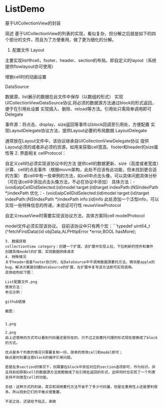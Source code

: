 # ListDemo
基于UICollectionView的封装


简述
基于UICollectionView的列表的实现，看似复杂，但分解之后就是如下的四个部分的文件，而且为了方便重用，做了更为细化的分解。

1. 配置文件
Layout

主要实现list中cell，footer、header、section的布局。即自定义的layout（系统提供flowlayout亦可使用）

增删cell时的动画设置

DataSource

数据源，list展示的数据在此文件中保存（以数组的形式）
实现UICollectionViewDataSource协议,将必须的数据源方法通过block的形式返回，便于在引用处设置
实现插入、删除、reload等方法。引用处只需简单调用即可
Delegate

事件源：将点击、display、size返回等事件以block回调至引用处，方便配置
实现LayoutDelegate协议方法，提供Layout必要的布局数据
LayoutDelegate

通常放在Layout文件中，该协议继承自UICollectionViewDelegate协议
提供Layout必须的或者非必须的资源，如用来获取cell宽高、footer和header的size属性等
2. 界面相关
cellProtocol：

自定义cell时必须实现该协议中的方法
提供cell的数据更新、size（高度或者宽度）计算、cell的点击事件（根据mvvm架构，此处不应该有此功能，但未找到更合适的方案）
若cell中有一些单例的方法，如cell中点击头像，可以具体问题具体分析（可在该cell中添加点击头像方法，不必在协议中添加）
具体方法：- (void)alpCellDidSelected:(id)model target:(id)target indexPath:(NSIndexPath *)indexPath
优化：- (void)alpCellDidSelected:(id)model target:(id)target indexPath:(NSIndexPath *)indexPath info:(id)info
此处添加一个泛型info，可以实现一些特殊信息的传递。未验证可行性
reuseViewProtocol

自定义reuseView时需要实现该协议方法，具体方案同cell
modelProtocol

model文件必须实现该协议。
目前该协议中只有两个宏：```typedef uint64_t (^fetchFirstData)(id objData,ALPHttpError *error,BOOL hasMore);
```typedef void (^fetchNextData)(id objData,ALPHttpError *error,BOOL hasMore);
3. 数据获取
collectionView category：创建一个扩展，该扩展中实现上拉、下拉刷新的控件和事件
创建具体model的扩展，实现数据网络请求
4. 特殊情况
关于header或者footer执行时，在DataSource中不调用数据源委托方法，猜测是apple的bug。解决方案是创建DataSource的扩展，在扩展中复写该方法即可实现调用。
具体结构如下图：

List配置文件.png
使用方法：
参见示例：

github链接

截图：


1.png

2.png
由上述使用的方式可以看到代码量还是存在的，只不过之前委托代理的形式现在替换成了block的方式。

优点是多个列表的情况只需要复制一份，简单的修改cell和model即可；
缺点是时刻要注意block的循环引用问题。

若是在多section的情况下，则需要在block中添加对应的section选项即可，作为标识。并且目前如获取cell的数据源方法我都做成了在引用处返回的形式，这样同时也实现了一个列表支持不同类型cell的功能。

总结：这种方式的封装，其实和调用委托方法节省不了多少代码量，但是在重用性上还是便利很多。所以找到它们的平衡点很重要。

不足之处，还望给予指正，谢谢